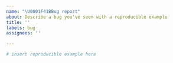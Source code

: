 ```yaml
---
name: "\U0001F41BBug report"
about: Describe a bug you've seen with a reproducible example
title: ''
labels: bug
assignees: ''

---
```


<!-- Briefly describe your problem and what output you expect. If you have a question, please open a discussion topic instead. -->

<!-- Before posting an issue, ensure that the bug is reproducible by re-running the code that produced the issue in a new R session.-->

<!-- Please include a minimal reproducible code example. You can use the small test data included in Signac (`atac_small`) to demonstrate the issue, or a public dataset (for example, a dataset used in the Signac vignettes: https://satijalab.org/signac/articles/). If you cannot reproduce the issue using a public dataset, please still provide code that reproduces the issue on your data and we will try to address it. -->

<!-- Please include the output of `sessionInfo()` and your operating system in your issue. -->

```r
# insert reproducible example here
```
